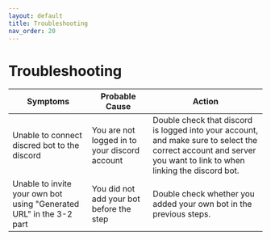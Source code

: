 ```yaml
---
layout: default
title: Troubleshooting
nav_order: 20
---
```


# Troubleshooting
| Symptoms | Probable Cause | Action |
| ------ | ----------- | -------------|
| Unable to connect discred bot to the discord | You are not logged in to your discord account | Double check that discord is logged into your account, and make sure to select the correct account and server you want to link to when linking the discord bot.
| Unable to invite your own bot using "Generated URL" in the 3-2 part | You did not add your bot before the step | Double check whether you added your own bot in the previous steps.
